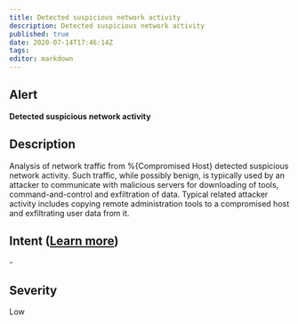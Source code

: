 ```yaml
---
title: Detected suspicious network activity
description: Detected suspicious network activity
published: true
date: 2020-07-14T17:46:14Z
tags:
editor: markdown
---
```


## Alert
**Detected suspicious network activity**

## Description
Analysis of network traffic from %{Compromised Host} detected suspicious network activity. Such traffic, while possibly benign, is typically used by an attacker to communicate with malicious servers for downloading of tools, command-and-control and exfiltration of data. Typical related attacker activity includes copying remote administration tools to a compromised host and exfiltrating user data from it.

## Intent ([Learn more](/public/security/alerts/intentions.md))
\-

## Severity
Low




